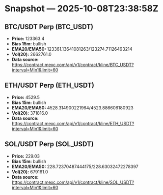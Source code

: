 # Snapshot — 2025-10-08T23:38:58Z

## BTC/USDT Perp (BTC_USDT)
- **Price:** 123363.4
- **Bias 15m:** bullish
- **EMA20/EMA50:** 123361.13641081263/123274.71126493214
- **Vol(20):** 2662761.0
- **Data source:** https://contract.mexc.com/api/v1/contract/kline/BTC_USDT?interval=Min1&limit=60

## ETH/USDT Perp (ETH_USDT)
- **Price:** 4529.5
- **Bias 15m:** bullish
- **EMA20/EMA50:** 4528.314900221964/4523.886606180923
- **Vol(20):** 371816.0
- **Data source:** https://contract.mexc.com/api/v1/contract/kline/ETH_USDT?interval=Min1&limit=60

## SOL/USDT Perp (SOL_USDT)
- **Price:** 229.03
- **Bias 15m:** bullish
- **EMA20/EMA50:** 228.72370487444175/228.63032472278397
- **Vol(20):** 679161.0
- **Data source:** https://contract.mexc.com/api/v1/contract/kline/SOL_USDT?interval=Min1&limit=60
